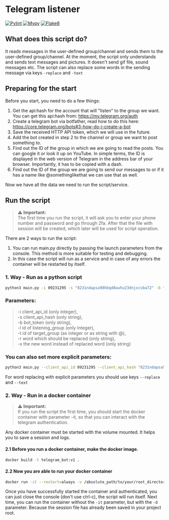 # Telegram listener
[![Pylint](https://github.com/alex-wahl/telegram_listener/actions/workflows/pylint.yml/badge.svg)](https://github.com/alex-wahl/telegram_listener/actions/workflows/pylint.yml)
[![Mypy](https://github.com/alex-wahl/telegram_listener/actions/workflows/mypy.yml/badge.svg)](https://github.com/alex-wahl/telegram_listener/actions/workflows/mypy.yml)
[![Flake8](https://github.com/alex-wahl/telegram_listener/actions/workflows/flake8.yml/badge.svg)](https://github.com/alex-wahl/telegram_listener/actions/workflows/flake8.yml)

## What does this script do?
It reads messages in the user-defined group/channel and sends them to the user-defined group/channel.
At the moment, the script only understands and sends text messages and pictures. It doesn't send gif file, sound messages etc.
The script can also replace some words in the sending message via keys `-replace` and `-text`

## Preparing for the start
Before you start, you need to do a few things:

1. Get the api:hash for the account that will "listen" to the group we want. You can get this api:hash from: https://my.telegram.org/auth
2. Create a telegram bot via botfather, read how to do this here: https://core.telegram.org/bots#3-how-do-i-create-a-bot
3. Save the received HTTP API token, which we will use in the future.
4. Add the bot created in step 2 to the channel or group we want to post something to.
5. Find out the ID of the group in which we are going to read the posts. You can google it or look it up on YouTube. In simple terms, the ID is displayed in the web version of Telegram in the address bar of your browser. Importantly, it has to be copied with a dash.
6. Find out the ID of the group we are going to send our messages to or if it has a name like @somethinglikethat we can use that as well.

Now we have all the data we need to run the script/service.

## Run the script

> **⚠ Important:**  
> The first time you run the script, it will ask you to enter your phone number and password and go through 2fa. After that the file with session will be created, which later will be used for script operation.

There are 2 ways to run the script:

1. You can run main.py directly by passing the launch parameters from the console. This method is more suitable for testing and debugging.
2. In this case the script will run as a service and in case of any errors the container will be restarted by itself.

### 1. Way - Run as a python script

```bash
python3 main.py -i 09231295 -s "8231ndapsa98hbqd8auhu23dnjxcsba72" -b "091237025:MAASDNBSAJIKSNd-pmc31-MNX9sas(SAdn1" -l -312336552 -g "@your_target_channel"
```

### Parameters:
> -i client_api_id (only integer),\
> -s client_api_hash (only string),\
> -b bot_token (only string),\
> -l id of listening_group (only integer),\
> -t id of target_group (as integer or as string with @),\
> -r word which should be replaced (only string),\
> -x the new word instead of replaced word (only string)


### You can also set more explicit parameters:
```bash
python3 main.py --client_api_id 09231295 --client_api_hash "8231ndapsa98hbqd8auhu23dnjxcsba72" --bot_token "091237025:MAASDNBSAJIKSNd-pmc31-MNX9sas(SAdn1" --listening_group -312336552 --target_group "@your_target_channel"
```
For word replacing with explicit parameters you should use keys `--replace` and `--text`

### 2. Way - Run in a docker container
> **⚠ Important:**  
> If you run the script the first time, you should start the docker container 
> with parameter -it, so that you can interact with the telegram authentication.

Any docker container must be started with the volume mounted.
It helps you to save a session and logs.

#### 2.1 Before you run a docker container, make the docker image.

```bash
docker build -t telegram_bot:v1 .
```

#### 2.2 Now you are able to run your docker container
```bash
docker run -it --restart=always -v /absolute_path/to/your/root_directory_of_project:/usr/src/app telegram_bot:v1 -i 09231295 -s "8231ndapsa98hbqd8auhu23dnjxcsba72" -b "091237025:MAASDNBSAJIKSNd-pmc31-MNX9sas(SAdn1" -l -312336552 -g "@your_target_channel"
```

Once you have successfully started the container and authenticated, you can just close the console (don't use ctrl-c), the script will run itself.
Next time, you can run the container without the `-it` parameter, but with the `-d` parameter. 
Because the session file has already been saved in your project root.